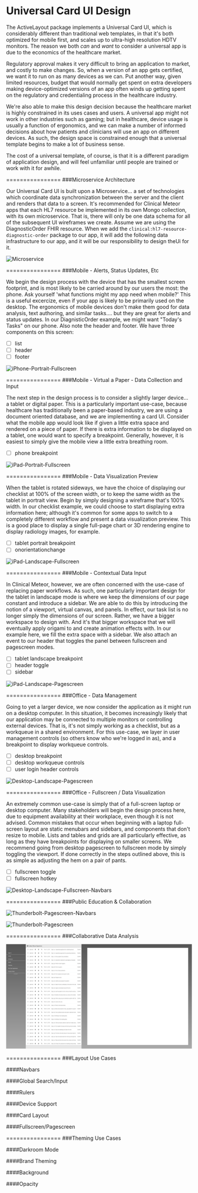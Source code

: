 Universal Card UI Design
===============
The ActiveLayout package implements a Universal Card UI, which is considerably different than traditional web templates, in that it's both optimized for mobile first, and scales up to ultra-high resolution HDTV monitors.  The reason we both _can_ and _want_ to consider a universal app is due to the economics of the healthcare market.  

Regulatory approval makes it very difficult to bring an application to market, and costly to make changes.  So, when a version of an app gets certified, we want it to run on as many devices as we can.  Put another way, given limited resources, budget that would normally get spent on extra developers making device-optimized versions of an app often winds up getting spent on the regulatory and credentialing process in the healthcare industry.

We're also able to make this design decision because the healthcare market is highly constrained in its uses cases and users.  A universal app might not work in other industries such as gaming; but in healthcare, device usage is usually a function of ergonomics, and we can make a number of informed decisions about how patients and clinicians will use an app on different devices.  As such, the design space is constrained enough that a universal template begins to make a lot of business sense.

The cost of a universal template, of course, is that it is a different paradigm of application design, and will feel unfamiliar until people are trained or work with it for awhile.

================
###Microservice Architecture  

Our Universal Card UI is built upon a Microservice...  a set of technologies which coordinate data synchronization between the server and the client and renders that data to a screen.  It's recommended for Clinical Meteor apps that each HL7 resource be implemented in its own Mongo collection, with its own microservice.  That is, there will only be one data schema for all of the subsequent UI wireframes we create.  Assume we are using the DiagnosticOrder FHIR resource.  When we add the ``clinical:hl7-resource-diagnostic-order`` package to our app, it will add the following data infrastructure to our app, and it will be our responsibility to design theUi for it. 

![Microservice](https://raw.githubusercontent.com/clinical-meteor/cookbook/master/images/whitepapers/redwood/CollectionsAndModels.PNG)

================
###Mobile - Alerts, Status Updates, Etc

We begin the design process with the device that has the smallest screen footprint, and is most likely to be carried around by our users the most:  the phone.  Ask yourself 'what functions might my app need when mobile?'  This is a useful excercize, even if your app is likely to be primarily used on the desktop.  The ergonomics of mobile devices don't make them good for data analysis, text authoring, and similar tasks....  but they are great for alerts and status updates.  In our DiagnisticOrder example, we might want "Today's Tasks" on our phone.  Also note the header and footer.  We have three components on this screen: 

- [ ] list
- [ ] header
- [ ] footer

![iPhone-Portrait-Fullscreen](https://raw.githubusercontent.com/clinical-meteor/clinical-active-layout/master/design/iPhone6%20-%20Portrait%20-%20Fullscreen.png)

================
###Mobile - Virtual a Paper - Data Collection and Input

The next step in the design process is to consider a slightly larger device...  a tablet or digital paper.  This is a particularly important use-case, because healthcare has traditionally been a paper-based industry, we are using a document oriented database, and we are implementing a card UI.  Consider what the mobile app would look like if given a little extra space and rendered on a piece of paper.  If there is extra information to be displayed on a tablet, one would want to specify a breakpoint.  Generally, however, it is easiest to simply give the mobile view a little extra breathing room.

- [ ] phone breakpoint

![iPad-Portrait-Fullscreen](https://raw.githubusercontent.com/clinical-meteor/clinical-active-layout/master/design/iPad%20-%20Portrait%20-%20Fullscreen.png)

================
###Mobile - Data Visualization Preview

When the tablet is rotated sideways, we have the choice of displaying our checklist at 100% of the screen width, or to keep the same width as the tablet in portrait view.  Begin by simply designing a wireframe that's 100% width.  In our checklist example, we could choose to start displaying extra information here; although it's common for some apps to switch to a completely different workflow and present a data visualization preview.  This is a good place to display a single full-page chart or 3D rendering engine to display radiology images, for example.

- [ ] tablet portrait breakpoint
- [ ] onorientationchange

![iPad-Landscape-Fullscreen](https://raw.githubusercontent.com/clinical-meteor/clinical-active-layout/master/design/iPad%20-%20Landscape%20-%20Fullscreen.png)

================
###Mobile - Contextual Data Input 

In Clinical Meteor, however, we are often concerned with the use-case of replacing paper workflows.  As such, one particularly important design for the tablet in landscape mode is where we keep the dimensions of our page constant and introduce a sidebar.  We are able to do this by introducing the notion of a viewport, virtual canvas, and panels.  In effect, our task list is no longer simply the dimensions of our screen.  Rather, we have a bigger workspace to design with.  And it's that bigger workspace that we will eventually apply origami to and create animation effects with.  In our example here, we fill the extra space with a sidebar.  We also attach an event to our header that toggles the panel between fullscreen and pagescreen modes.

- [ ] tablet landscape breakpoint
- [ ] header toggle
- [ ] sidebar

![iPad-Landscape-Pagescreen](https://github.com/clinical-meteor/clinical-active-layout/blob/master/design/iPad%20-%20Landscape%20-%20Pagescreen.png)


================
###Office - Data Management 

Going to yet a larger device, we now consider the application as it might run on a desktop computer.  In this situation, it becomes increasingly likely that our application may be connected to multiple monitors or controlling external devices.  That is, it's not simply working as a checklist, but as a workqueue in a shared environment.  For this use-case, we layer in user management controls (so others know who we're logged in as), and a breakpoint to display workqueue controls.

- [ ] desktop breakpoint
- [ ] desktop workqueue controls
- [ ] user login header controls

![Desktop-Landscape-Pagescreen](https://raw.githubusercontent.com/clinical-meteor/clinical-active-layout/master/design/Desktop%20-%20Landscape%20-%20Pagescreen.png)

================
###Office - Fullscreen / Data Visualization 

An extremely common use-case is simply that of a full-screen laptop or desktop computer.  Many stakeholders will begin the design process here, due to equipment availability at their workplace, even though it is not advised.  Common mistakes that occur when beginning with a laptop full-screen layout are static menubars and sidebars, and components that don't resize to mobile.  Lists and tables and grids are all particularly effective, as long as they have breakpoints for displaying on smaller screens.  We recommend going from desktop pagescreen to fullscreen mode by simply toggling the viewport.  If done correctly in the steps outlined above, this is as simple as adjusting the hem on a pair of pants. 

- [ ] fullscreen toggle
- [ ] fullscreen hotkey

![Desktop-Landscape-Fullscreen-Navbars](https://raw.githubusercontent.com/clinical-meteor/clinical-active-layout/master/design/Desktop%20-%20Landscape%20-%20Fullscreen%20-%20Navbars.png)

================
###Public Education & Collaboration  



![Thunderbolt-Pagescreen-Navbars](https://raw.githubusercontent.com/clinical-meteor/clinical-active-layout/master/design/Thunderbolt%20-%20Pagescreen%20-%20Navbars.png)

![Thunderbolt-Pagescreen](https://raw.githubusercontent.com/clinical-meteor/clinical-active-layout/master/design/Thunderbolt%20-%20Pagescreen.png)



================
###Collaborative Data Analysis

![Thunderbolt - Two Panel - Canvas](https://raw.githubusercontent.com/clinical-meteor/active-layout/master/design/Desktop%20-%20Two%20Panel.png)



================
###Layout Use Cases

####Navbars

####Global Search/Input

####Rulers

####Device Support

####Card Layout

####Fullscreen/Pagescreen


================
###Theming Use Cases

####Darkroom Mode

####Brand Theming

####Background

####Opacity





